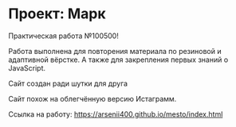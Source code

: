 # Проект: Мaрк

Практическая работа №100500!

Работа выполнена для повторения материала по резиновой и адаптивной вёрстке.
А также для закрепления первых знаний о JavaScript.

Сайт создан ради шутки для друга

Сайт похож на облегчённую версию Истаграмм.

Ссылка на работу: https://arsenii400.github.io/mesto/index.html

